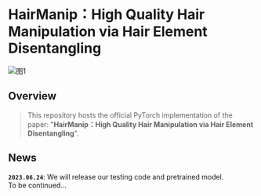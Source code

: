 # HairManip：High Quality Hair Manipulation via Hair Element Disentangling
![图1](https://github.com/Zlin0530/HairManip/blob/main/images/fig1.jpg)

## Overview
> This repository hosts the official PyTorch implementation of the paper:
>    "**HairManip：High Quality Hair Manipulation via Hair Element Disentangling**".

## News
**`2023.06.24`**: We will release our testing code and pretrained model.   
  To be continued...
